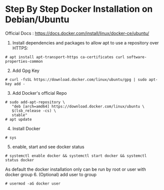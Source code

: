 # Step By Step Docker Installation on Debian/Ubuntu

Official Docs : https://docs.docker.com/install/linux/docker-ce/ubuntu/ 

1. Install dependencies and packages to allow apt to use a repository over HTTPS:
```
# apt install apt-transport-https ca-certificates curl software-properties-common
```
2. Add Gpg Key
```
# curl -fsSL https://download.docker.com/linux/ubuntu/gpg | sudo apt-key add -
```
3. Add Docker's official Repo
```
# sudo add-apt-repository \
   "deb [arch=amd64] https://download.docker.com/linux/ubuntu \
   $(lsb_release -cs) \
   stable"
# apt update
```
4. Install Docker
```
# sys
```
5. enable, start and see docker status
```
# systemctl enable docker && systemctl start docker && systemctl status docker
```
As default the docker installation only can be run by root or user with docker group
6. (Optional) add user to group
```
# usermod -aG docker user
```
